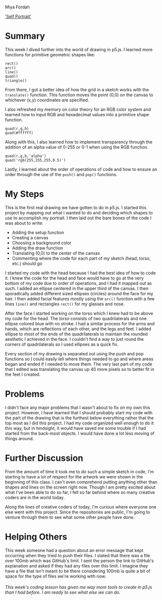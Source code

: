 Miya Fordah

['Self Portrait'](https://mafordah.github.io/120-work/hw-4/)

# Summary

This week I dived further into the world of drawing in p5.js. I learned more functions for primitive geometric shapes like:
```
rect()
arc()
line()
quad()
triangle()
```

From there, I got a better idea of how the grid in a sketch works with the `translate()` function. This function moves the point (0,0) on the canvas to whichever (x,y) coordinates are specified.

I also refreshed my memory on color theory for an RGB color system and learned how to input RGB and hexadecimal values into a primitive shape function.
```
quad(r,g,b)
quad(#ffffff)
```

Along with this, I also learned how to implement transparency through the addition of an alpha value of 0-255 or 0-1 when using the RGB function.
```
quad(r,g,b,'alpha')
quad('rgb(255,255,255,0.5)')
```

Lastly, I learned about the order of operations of code and how to ensure an order through the use of the `push()` and `pop()` functions.

# My Steps

This is the first real drawing we have gotten to do in p5.js. I started this project by mapping out what I wanted to do and deciding which shapes to use to accomplish my portrait. I then laid out the bare bones of the code I was about to write:

* Adding the setup function
* Creating a canvas
* Choosing a background color
* Adding the draw function
* Translating (0,0) to the center of the canvas
* Commenting where the code for each part of my sketch (head, torso, etc.) should go

I started my code with the head because I had the best idea of how to code it. I knew the code for the head and face would have to go at the very bottom of my code due to order of operations, and I had it mapped out as such. I added an ellipse centered in the upper third of the canvas. I then sporadically added different sized ellipses (circles) around the face for my hair. I then added facial features mostly using the `arc()` function with a few lines `line()` and rectangles `rect()` for my glasses and nose.

After the face I started working on the torso which I knew had to be above my code for the head. The torso consists of two quadrilaterals and one ellipse colored blue with no stroke. I had a similar process for the arms and hands, which are reflections of each other, and the legs and feet. I added ellipse to most of the ends of the quadrilaterals to maintain the rounded aesthetic I achieved in the face. I couldn't find a way to just round the corners of quadrilaterals so I used ellipses as a quick fix.

Every section of my drawing is separated out using the push and pop functions so I could easily tell where things needed to go and where areas began and ended if I needed to move them. The very last part of my code that I edited was translating the canvas up 40 more pixels so to better fit in the feet I created.

# Problems

I didn't face any major problems that I wasn't about to fix on my own this project. However, I have learned that I should probably start my code with the part of the drawing that is the furthest below everything rather that the top most as I did this project. I had my code organized well enough to do it this way, but in hindsight, it would have saved me some trouble if I had started from the back-most objects. I would have done a lot less moving of things around.

# Further Discussion

From the amount of time it took me to do such a simple sketch in code, I'm starting to have a lot of respect for the artwork we were shown in the beginning of this class. I can't even comprehend putting anything other than shapes and lines on the screen right now. Though I am pretty excited about what I've been able to do so far, I fell so far behind where so many creative coders are in the world today.

Along the lines of creative coders of today, I'm curious where everyone one else went with this project. Since the repositories are public, I'm going to venture through them to see what some other people have done.

# Helping Others

This week someone had a question about an error message that kept occurring when they tried to push their files. I stated that there was a file over 100mb which was GitHub's limit. I sent the person the link to GitHub's explanation and asked if they had any files over this limit. I imagine they have a file that isn't meant to be there considering 100mb is quite a bit of space for the type of files we're working with now.

###### This week's coding lesson has given me way more tools to create in p5.js than I had before. I am ready to see what else we can do.
